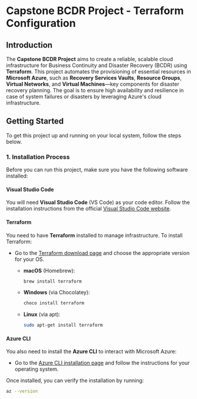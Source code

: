 # Capstone BCDR Project - Terraform Configuration

## Introduction

The **Capstone BCDR Project** aims to create a reliable, scalable cloud infrastructure for Business Continuity and Disaster Recovery (BCDR) using **Terraform**. This project automates the provisioning of essential resources in **Microsoft Azure**, such as **Recovery Services Vaults**, **Resource Groups**, **Virtual Networks**, and **Virtual Machines**—key components for disaster recovery planning. The goal is to ensure high availability and resilience in case of system failures or disasters by leveraging Azure's cloud infrastructure.

## Getting Started

To get this project up and running on your local system, follow the steps below.

### 1. Installation Process

Before you can run this project, make sure you have the following software installed:

#### Visual Studio Code

You will need **Visual Studio Code** (VS Code) as your code editor. Follow the installation instructions from the official [Visual Studio Code website](https://code.visualstudio.com/Download).

#### Terraform

You need to have **Terraform** installed to manage infrastructure. To install Terraform:

- Go to the [Terraform download page](https://www.terraform.io/downloads.html) and choose the appropriate version for your OS.

  - **macOS** (Homebrew):
    ```bash
    brew install terraform
    ```
  - **Windows** (via Chocolatey):
    ```bash
    choco install terraform
    ```
  - **Linux** (via apt):
    ```bash
    sudo apt-get install terraform
    ```

#### Azure CLI

You also need to install the **Azure CLI** to interact with Microsoft Azure:

- Go to the [Azure CLI installation page](https://learn.microsoft.com/en-us/cli/azure/install-azure-cli) and follow the instructions for your operating system.

Once installed, you can verify the installation by running:
```bash
az --version
